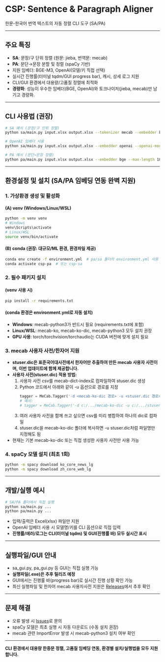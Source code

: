 # CSP: Sentence & Paragraph Aligner

한문-한국어 번역 텍스트의 자동 정렬 CLI 도구 (SA/PA)

---

## 주요 특징

- **SA**: 문장/구 단위 정렬 (원문: jieba, 번역문: mecab)
- **PA**: 문단→문장 분할 및 정렬 (spaCy 기반)
- 지원 임베더: BGE-M3, OpenAI(모델/키 직접 선택)
- 실시간 진행률(터미널 tqdm/GUI progress bar), 캐시, 상세 로그 지원
- CLI/GUI 환경에서 대용량/고품질 정렬에 최적화
- **경량화**: 성능이 우수한 임베더(BGE, OpenAI)와 토크나이저(jieba, mecab)만 남기고 경량화.

---

## CLI 사용법 (권장)

```bash
# SA 예시 (문장/구 단위 정렬)
python sa/main.py input.xlsx output.xlsx --tokenizer mecab --embedder bge --min-tokens 2 --max-tokens 10

# OpenAI 임베더 사용
python sa/main.py input.xlsx output.xlsx --embedder openai --openai-model text-embedding-3-large --openai-api-key sk-xxxx

# PA 예시 (문단→문장 정렬)
python pa/main.py input.xlsx output.xlsx --embedder bge --max-length 180 --threshold 0.35
```

---

## 환경설정 및 설치 (SA/PA 임베딩 연동 완벽 지원)

### 1. 가상환경 생성 및 활성화

#### (A) venv (Windows/Linux/WSL)
```bash
python -m venv venv
# Windows
venv\Scripts\activate
# Linux/WSL
source venv/bin/activate
```

#### (B) conda (권장: 대규모/ML 환경, 환경파일 제공)
```bash
conda env create -f environment.yml  # pa/sa 폴더의 environment.yml 사용
conda activate csp-pa  # 또는 csp-sa
```

### 2. 필수 패키지 설치

#### (venv 사용 시)
```bash
pip install -r requirements.txt
```
#### (conda 환경은 environment.yml로 자동 설치)

- **Windows**: mecab-python3가 반드시 필요 (requirements.txt에 포함)
- **Linux/WSL**: mecab-ko, mecab-ko-dic, mecab-python3 모두 설치 권장
- **GPU 사용**: torch/torchvision/torchaudio는 CUDA 버전에 맞게 설치 필요

### 3. mecab 사용자 사전/한자어 지원
- **stuser.dic은 표준국어대사전에서 한자어만 추출하여 만든 mecab 사용자 사전이며, 이번 업데이트에 함께 제공합니다.**
- **사용자 사전(stuser.dic) 적용 방법:**
    1. 사용자 사전 csv를 mecab-dict-index로 컴파일하여 stuser.dic 생성
    2. Python 코드에서 아래와 같이 -u 옵션으로 경로를 지정
        ```python
        tagger = MeCab.Tagger('-d <mecab-ko-dic 경로> -u <stuser.dic 경로>')
        # 예시:
        # tagger = MeCab.Tagger('-d c:/.../mecab-ko-dic -u c:/.../stuser.dic')
        ```
    3. 여러 사용자 사전을 함께 쓰고 싶으면 csv를 미리 병합하여 하나의 dic로 컴파일
    4. stuser.dic을 mecab-ko-dic 폴더에 복사하면 -u stuser.dic처럼 파일명만 지정해도 됨
- 현재는 기본 mecab-ko-dic 또는 직접 생성한 사용자 사전만 사용 가능

### 4. spaCy 모델 설치 (최초 1회)
```bash
python -m spacy download ko_core_news_lg
python -m spacy download zh_core_web_lg
```

---

## 개발/실행 예시

```bash
# SA/PA 폴더에서 직접 실행
python sa/main.py ...
python pa/main.py ...
```

- 입력/출력은 Excel(xlsx) 파일만 지원
- OpenAI 임베더 사용 시 모델명/키를 CLI 옵션으로 직접 입력
- **진행률/에러/로그는 CLI(터미널 tqdm) 및 GUI(진행률 바) 모두 실시간 표시**

---

## 실행파일/GUI 안내
- sa_gui.py, pa_gui.py 등 GUI는 직접 실행 가능
- **실행파일(.exe)은 추후 릴리즈 예정**
- GUI에서는 진행률 바(progress bar)로 실시간 진행 상황 확인 가능
- 최신 실행파일 및 한자어 mecab 사용자사전 지원은 [Releases](https://github.com/hw725/CSP/releases)에서 추후 확인

---

## 문제 해결
- 오류 발생 시 [Issues](https://github.com/hw725/CSP/issues)로 문의
- spaCy 모델은 최초 실행 시 자동 다운로드 (수동 설치 권장)
- mecab 관련 ImportError 발생 시 mecab-python3 설치 여부 확인

---

**CLI 환경에서 대용량 한중문 정렬, 고품질 임베딩 연동, 환경별 설치/실행법을 모두 지원합니다.**
